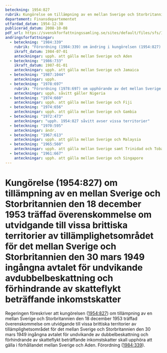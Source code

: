 ```yaml
---
beteckning: 1954:827
rubrik: Kungörelse om tillämpning av en mellan Sverige och Storbritannien den 18 december 1953 träffad överenskommelse om utvidgande till vissa brittiska territorier av tillämplighetsområdet för det mellan Sverige och Storbritannien den 30 mars 1949 ingångna avtalet för undvikande avdubbelbeskattning och förhindrande av skatteflykt beträffande inkomstskatter
departement: Finansdepartementet
utfardad_datum: 1954-12-30
publicerad_datum: 2008-10-08
pdf_url: https://svenskforfattningssamling.se/sites/default/files/sfs/1954-12/SFS1954-827.pdf
andringsforfattningar:
  - beteckning: "1984:339"
    rubrik: "Förordning (1984:339) om ändring i kungörelsen (1954:827) om tillämpning av en mellan Sverige och Storbritannien den 18 december 1953 träffad överenskommelse om utvidgande till vissa brittiska territorier av tillämplighetsområdet för det mellan Sverige och Storbritannien den 30 mars 1949 ingångna avtalet för undvikande av dubbelbeskattning och förhindrande av skatteflykt beträffande inkomstskatter"
    ikraft_datum: 1984-07-01
    anteckningar: upph. att gälla mellan Sverige och Aden
  - beteckning: "1986:733"
    ikraft_datum: 1987-01-01
    anteckningar: upph. att gälla mellan Sverige och Jamaica
  - beteckning: "1987:1044"
    anteckningar: upph.
  - beteckning: "1978:697"
    rubrik: "Förordning (1978:697) om upphörande av det mellan Sverige och Nigeria gällande avtalet för undvikande av dubbelbeskattning m.m."
    anteckningar: upph. såvitt gäller Nigeria
  - beteckning: "1974:660"
    anteckningar: upph. att gälla mellan Sverige och Fiji
  - beteckning: "1974:656"
    anteckningar: upph. att gälla mellan Sverige och Gambia
  - beteckning: "1972:473"
    anteckningar: "upph. 1954:827 såvitt avser vissa territorier"
  - beteckning: "1970:595"
    anteckningar: ändr.
  - beteckning: "1967:613"
    anteckningar: upph. att gälla mellan Sverige och Malaysia
  - beteckning: "1965:560"
    anteckningar: upph. att gälla mellan Sverige samt Trinidad och Tobago
  - beteckning: "1961:667"
    anteckningar: upph. att gälla mellan Sverige och Singapore
---
```


# Kungörelse (1954:827) om tillämpning av en mellan Sverige och Storbritannien den 18 december 1953 träffad överenskommelse om utvidgande till vissa brittiska territorier av tillämplighetsområdet för det mellan Sverige och Storbritannien den 30 mars 1949 ingångna avtalet för undvikande avdubbelbeskattning och förhindrande av skatteflykt beträffande inkomstskatter

Regeringen föreskriver att kungörelsen ([1954:827](https://selex.se/eli/sfs/1954/827)) om tillämpning av en mellan Sverige och Storbritannien den 18 december 1953 träffad överenskommelse om utvidgande till vissa brittiska territorier av tillämplighetsområdet för det mellan Sverige och Storbritannien den 30 mars 1949 ingångna avtalet för undvikande av dubbelbeskattning och förhindrande av skatteflykt beträffande inkomstskatter skall upphöra att gälla i förhållandet mellan Sverige och Aden. Förordning ([1984:339](https://selex.se/eli/sfs/1984/339)).